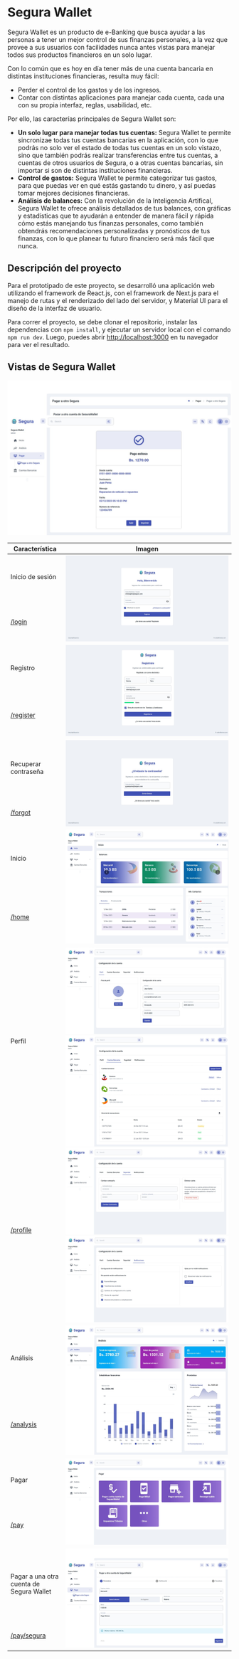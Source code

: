 # Segura Wallet

Segura Wallet es un producto de e-Banking que busca ayudar a las personas a tener un mejor control de sus finanzas personales, a la vez que provee a sus usuarios con facilidades nunca antes vistas para manejar todos sus productos financieros en un solo lugar.

Con lo común que es hoy en día tener más de una cuenta bancaria en distintas instituciones financieras, resulta muy fácil:

- Perder el control de los gastos y de los ingresos.
- Contar con distintas aplicaciones para manejar cada cuenta, cada una con su propia interfaz, reglas, usabilidad, etc.

Por ello, las caracterías principales de Segura Wallet son:

- **Un solo lugar para manejar todas tus cuentas:** Segura Wallet te permite sincronizae todas tus cuentas bancarias en la aplicación, con lo que podrás no solo ver el estado de todas tus cuentas en un solo vistazo, sino que también podrás realizar transferencias entre tus cuentas, a cuentas de otros usuarios de Segura, o a otras cuentas bancarias, sin importar si son de distintas instituciones financieras.
- **Control de gastos:** Segura Wallet te permite categorizar tus gastos, para que puedas ver en qué estás gastando tu dinero, y así puedas tomar mejores decisiones financieras.
- **Análisis de balances:** Con la revolución de la Inteligencia Artifical, Segura Wallet te ofrece análisis detallados de tus balances, con gráficas y estadísticas que te ayudarán a entender de manera fácil y rápida cómo estás manejando tus finanzas personales, como también obtendrás recomendaciones personalizadas y pronósticos de tus finanzas, con lo que planear tu futuro financiero será más fácil que nunca.

## Descripción del proyecto

Para el prototipado de este proyecto, se desarrolló una aplicación web utilizando el framework de React.js, con el framework de Next.js para el manejo de rutas y el renderizado del lado del servidor, y Material UI para el diseño de la interfaz de usuario.

Para correr el proyecto, se debe clonar el repositorio, instalar las dependencias con `npm install`, y ejecutar un servidor local con el comando `npm run dev`. Luego, puedes abrir [http://localhost:3000](http://localhost:3000) en tu navegador para ver el resultado.

## Vistas de Segura Wallet

<table>
    <thead>
        <tr>
            <th>Característica</th>
            <th>Imagen</th>
        </tr>
    </thead>
    <tbody>
        <tr>
            <td>Inicio de sesión</td>
            <td rowspan="2"><img src="imgs/login.jpeg" alt="Login"></td>
        </tr>
        <tr>
            <td><a href="#">/login</a></td>
        </tr>
        <tr>
            <td>Registro</td>
            <td rowspan="2"><img src="imgs/register.jpeg" alt="Registro"></td>
        </tr>
        <tr>
            <td><a href="#">/register</a></td>
        </tr>
        <tr>
            <td>Recuperar contraseña</td>
            <td rowspan="2"><img src="imgs/forgot.jpeg" alt="Recuperar contraseña"></td>
        </tr>
        <tr>
            <td><a href="#">/forgot</a></td>
        </tr>
        <tr>
            <td>Inicio</td>
            <td rowspan="2"><img src="imgs/home.jpeg" alt="Inicio"></td>
        </tr>
        <tr>
            <td><a href="#">/home</a></td>
        </tr>
        <tr>
            <td>Perfil</td>
            <td rowspan="2">
            <img src="imgs/profile1.jpeg" alt="Perfil">
            <img src="imgs/profile2.jpeg" alt="Perfil">
            <img src="imgs/profile3.jpeg" alt="Perfil">
            <img src="imgs/profile4.jpeg" alt="Perfil">
            </td>
        </tr>
        <tr>
            <td><a href="#">/profile</a></td>
        </tr>
        <tr>
            <td>Análisis</td>
            <td rowspan="2">
            <img src="imgs/analysis.jpeg" alt="Análisis"></td>
        </tr>
        <tr>
            <td><a href="#">/analysis</a></td>
        </tr>
        <tr>
            <td>Pagar</td>
            <td rowspan="2">
            <img src="imgs/pay.jpeg" alt="Pagar"></td>
        </tr>
        <tr>
            <td><a href="#">/pay</a></td>
        </tr>
        <tr>
            <td>Pagar a una otra cuenta de Segura Wallet</td>
            <td rowspan="2">
            <img src="imgs/pay-segura.jpeg" alt="Pagar a una otra cuenta de Segura Wallet"></td>
            <img src="imgs/pay-segura-success.jpeg" alt="Pagar a una otra cuenta de Segura Wallet"></td>
        </tr>
        <tr>
            <td><a href="#">/pay/segura</a></td>
        </tr>
    </tbody>
</table>
